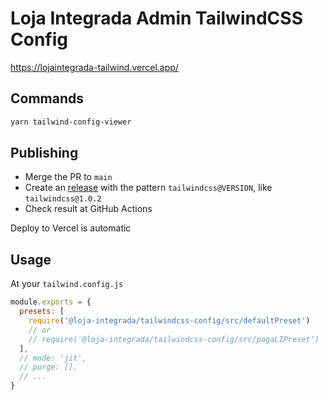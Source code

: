 # Loja Integrada Admin TailwindCSS Config

<https://lojaintegrada-tailwind.vercel.app/>

## Commands

```bash
yarn tailwind-config-viewer
```

## Publishing

- Merge the PR to `main`
- Create an [release](https://github.com/lojaintegrada/admin-components/releases) with the pattern `tailwindcss@VERSION`, like `tailwindcss@1.0.2`
- Check result at GitHub Actions

Deploy to Vercel is automatic

## Usage

At your `tailwind.config.js`

```js
module.exports = {
  presets: [
    require('@loja-integrada/tailwindcss-config/src/defaultPreset')
    // or
    // require('@loja-integrada/tailwindcss-config/src/pagaLIPreset')
  ],
  // mode: 'jit',
  // purge: [],
  // ...
}
```
